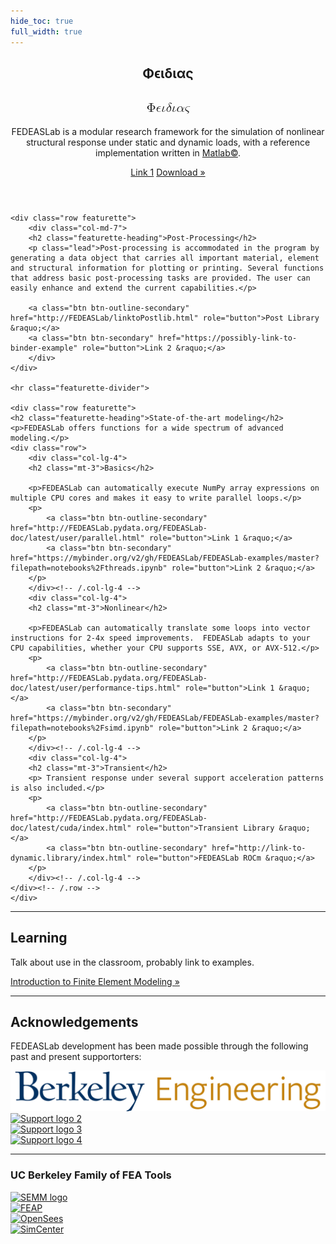 ```yaml
---
hide_toc: true
full_width: true
---
```


<!-- # FEDEASLab -->

<body>

<header>

<div class="hero position-relative overflow-hidden p-3 text-center text-dark">
    <div class="col-md-5 p-lg-1 mx-auto my-5">
    <!-- <img src="_static/FEDEASLab-logo.svg" style="max-width: 30rem;" alt="FEDEASLab logo"> -->
        <!-- <p class="lead font-weight-normal"> -->
        <p>
        <h2 class="featurette-heading"> Φϵιδιας</h2>
        
<h2>  
<math xmlns="http://www.w3.org/1998/Math/MathML">
  <mi mathvariant="normal">&#x03A6;<!-- Φ --></mi>
  <mi>&#x03F5;<!-- ϵ --></mi>
  <mi>&#x03B9;<!-- ι --></mi>
  <mi>&#x03B4;<!-- δ --></mi>
  <mi>&#x03B9;<!-- ι --></mi>
  <mi>&#x03B1;<!-- α --></mi>
  <mi>&#x03C2;<!-- ς --></mi>
</math>
    </h2>
    </p>
        <p class="lead ">
    FEDEASLab is a modular research framework for the simulation of nonlinear structural response under static and dynamic loads, with a reference implementation written in <a href="https://www.mathworks.com/products/matlab.html">Matlab©</a>.
    </p>
    <a class="btn outline-FEDEASLab btn-lg" href="http://missing/link.html">Link 1</a>
    <a class="btn filled-FEDEASLab btn-lg" href="http://missing/link.html"
                    role="button">Download &raquo;</a>
    </div>
    <div class="product-device box-shadow d-none d-md-block"></div>
    <div class="product-device product-device-2 box-shadow d-none d-md-block"></div>
</div>

</header>
<main role="main">
    <div class="container marketing p-md-5">

    <div class="row featurette">
        <div class="col-md-7">
        <h2 class="featurette-heading">Post-Processing</h2>
        <p class="lead">Post-processing is accommodated in the program by generating a data object that carries all important material, element and structural information for plotting or printing. Several functions that address basic post-processing tasks are provided. The user can easily enhance and extend the current capabilities.</p>

        <a class="btn btn-outline-secondary" href="http://FEDEASLab/linktoPostlib.html" role="button">Post Library &raquo;</a>
        <a class="btn btn-secondary" href="https://possibly-link-to-binder-example" role="button">Link 2 &raquo;</a>
        </div>
    </div>

    <hr class="featurette-divider">

    <div class="row featurette">
    <h2 class="featurette-heading">State-of-the-art modeling</h2>
    <p>FEDEASLab offers functions for a wide spectrum of advanced modeling.</p>
    <div class="row">
        <div class="col-lg-4">
        <h2 class="mt-3">Basics</h2>

        <p>FEDEASLab can automatically execute NumPy array expressions on multiple CPU cores and makes it easy to write parallel loops.</p>
        <p>
            <a class="btn btn-outline-secondary" href="http://FEDEASLab.pydata.org/FEDEASLab-doc/latest/user/parallel.html" role="button">Link 1 &raquo;</a>
            <a class="btn btn-secondary" href="https://mybinder.org/v2/gh/FEDEASLab/FEDEASLab-examples/master?filepath=notebooks%2Fthreads.ipynb" role="button">Link 2 &raquo;</a>
        </p>
        </div><!-- /.col-lg-4 -->
        <div class="col-lg-4">
        <h2 class="mt-3">Nonlinear</h2>
        
        <p>FEDEASLab can automatically translate some loops into vector instructions for 2-4x speed improvements.  FEDEASLab adapts to your CPU capabilities, whether your CPU supports SSE, AVX, or AVX-512.</p>
        <p>
            <a class="btn btn-outline-secondary" href="http://FEDEASLab.pydata.org/FEDEASLab-doc/latest/user/performance-tips.html" role="button">Link 1 &raquo;</a>
            <a class="btn btn-secondary" href="https://mybinder.org/v2/gh/FEDEASLab/FEDEASLab-examples/master?filepath=notebooks%2Fsimd.ipynb" role="button">Link 2 &raquo;</a>
        </p>
        </div><!-- /.col-lg-4 -->
        <div class="col-lg-4">
        <h2 class="mt-3">Transient</h2>
        <p> Transient response under several support acceleration patterns is also included.</p>
        <p>
            <a class="btn btn-outline-secondary" href="http://FEDEASLab.pydata.org/FEDEASLab-doc/latest/cuda/index.html" role="button">Transient Library &raquo;</a>
            <a class="btn btn-outline-secondary" href="http://link-to-dynamic.library/index.html" role="button">FEDEASLab ROCm &raquo;</a>
        </p>
        </div><!-- /.col-lg-4 -->
    </div><!-- /.row -->
    </div>
    
<hr class="featurette-divider">

<div class="row featurette">
    <div class="col-md-12">
    <h2 class="featurette-heading">Learning</h2>
    <p class="lead">Talk about use in the classroom, probably link to examples.</p>
    <a class="btn btn-outline-secondary" href="http://missing.link/fix.html" role="button">Introduction to Finite Element Modeling &raquo;</a>
    </div>
</div>
</div>

<hr class="featurette-divider">
<section id="supporters">
<div class="container supporters">
    <h2>Acknowledgements</h2>
    <p class="lead">FEDEASLab development has been made possible through the following past and present supportorters:<p>
    <div class="row">
    <div class="col supporter">
        <a href="https://ce.berkeley.edu/programs/semm"><img src="img/UCBEngineering_logo.png" alt="SEMM logo"></a>
    </div>
    <div class="col supporter">
        <a href="https://www.support.link.2"><img src="_static/support_logo_2.png" alt="Support logo 2"></a>
    </div>
    </div>
    <div class="row">
    <div class="col supporter">
        <a href="https://www.support_link3.missing"><img src="_static/support_logo_3.png" alt="Support logo 3"></a>
    </div>
    <div class="col supporter">
        <a href=""><img src="_static/nvidia_logo.png" alt="Support logo 4"></a>
    </div>
    </div>
</div>
</section>

<hr class="featurette-divider">

<!-- </section> -->

</main>

<!-- <section id="ucb-fea"> -->
<div class="container supporters">
    <h3>UC Berkeley Family of FEA Tools</h3>
    <div class="row">
    <div class="col">
        <a href="https://ce.berkeley.edu/programs/semm"><img src="img/logo.png" alt="SEMM logo"></a>
    </div>
    <div class="col">
        <a href="https://www.support.link.2"><img src="_static/support_logo_2.png" alt="FEAP"></a>
    </div>
    </div>
    <div class="row">
    <div class="col">
        <a href="https://www.support_link3.missing"><img src="_static/support_logo_3.png" alt="OpenSees"></a>
    </div>
    <div class="col">
        <a href=""><img src="_static/logo.png" alt="SimCenter"></a>
    </div>
    </div>
</div>
<!-- Code highlighting -->
<script src="https://cdnjs.cloudflare.com/ajax/libs/prism/1.6.0/prism.min.js"></script>
<script src="https://cdnjs.cloudflare.com/ajax/libs/prism/1.6.0/components/prism-python.min.js"></script>

</body>

<!-- Claudio Perez  -->
